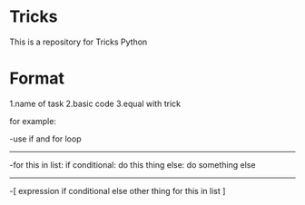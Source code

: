 # Tricks
This is a repository for Tricks Python


# Format
1.name of task
2.basic code
3.equal with trick 

for example:

-use if and for loop
*****************************************
-for this in list:
    if conditional: 
        do this thing
    else:
        do something else
*****************************************

-[ expression if conditional else other thing for this in list ] 
